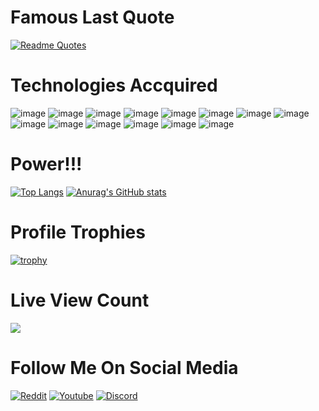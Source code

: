 # Famous Last Quote
[![Readme Quotes](https://quotes-github-readme.vercel.app/api?type=horizontal&theme=dracula&quote=The_Way_To_Remove_All_Bugs_Is_To_Remove_All_Programs)](https://github.com/piyushsuthar/github-readme-quotes)

# Technologies Accquired
![image](https://img.shields.io/badge/Java-ED8B00?style=for-the-badge&logo=openjdk&logoColor=white) ![image](https://img.shields.io/badge/C%23-239120?style=for-the-badge&logo=csharp&logoColor=white) ![image](https://img.shields.io/badge/JavaScript-323330?style=for-the-badge&logo=javascript&logoColor=F7DF1E) ![image](https://img.shields.io/badge/HTML5-E34F26?style=for-the-badge&logo=html5&logoColor=white) ![image](https://img.shields.io/badge/CSS3-1572B6?style=for-the-badge&logo=css3&logoColor=white) ![image](https://img.shields.io/badge/React-20232A?style=for-the-badge&logo=react&logoColor=61DAFB) ![image](https://img.shields.io/badge/.NET-512BD4?style=for-the-badge&logo=dotnet&logoColor=white) ![image](https://img.shields.io/badge/Material%20UI-007FFF?style=for-the-badge&logo=mui&logoColor=white) ![image](https://img.shields.io/badge/axios-671ddf?&style=for-the-badge&logo=axios&logoColor=white) ![image](https://img.shields.io/badge/MySQL-005C84?style=for-the-badge&logo=mysql&logoColor=white) ![image](https://img.shields.io/badge/Microsoft%20SQL%20Server-CC2927?style=for-the-badge&logo=microsoft%20sql%20server&logoColor=white)
![image](https://img.shields.io/badge/Jira-0052CC?style=for-the-badge&logo=Jira&logoColor=white) ![image](https://img.shields.io/badge/Figma-F24E1E?style=for-the-badge&logo=figma&logoColor=white) ![image](https://img.shields.io/badge/GitHub-100000?style=for-the-badge&logo=github&logoColor=white)


# Power!!!
[![Top Langs](https://github-readme-stats.vercel.app/api/top-langs/?username=Rous1141&layout=donut-vertical)](https://github.com/Rous1141/github-readme-stats)
[![Anurag's GitHub stats](https://github-readme-stats.vercel.app/api?username=Rous1141)](https://github.com/Rous1141/github-readme-stats)

# Profile Trophies
[![trophy](https://github-profile-trophy.vercel.app/?username=Rous1141)](https://github.com/Rous1141/github-profile-trophy)

# Live View Count 
![](https://komarev.com/ghpvc/?username=Rous1141&color=blue&style=for-the-badge)

# Follow Me On Social Media
<a target="_blank" href="https://www.reddit.com/user/Rous1141">![Reddit](https://img.shields.io/badge/Reddit-FF4500?style=for-the-badge&logo=reddit&logoColor=white)</a>
<a target="_blank" href="https://youtube.com/@BlazeHendrix1141">![Youtube](https://img.shields.io/badge/YouTube-FF0000?style=for-the-badge&logo=youtube&logoColor=white)</a>
 <a target="_blank" href="https://discord.com/users/468087515090518027">![Discord](https://img.shields.io/badge/Discord-5865F2?style=for-the-badge&logo=discord&logoColor=white)</a>

